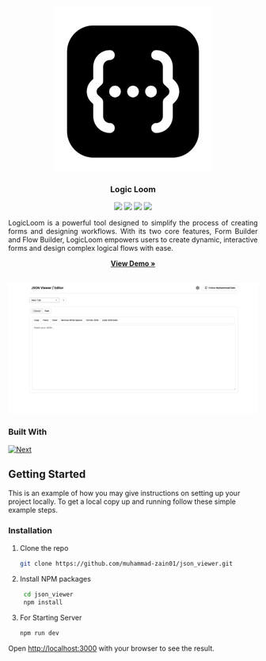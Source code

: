 <br />
<div align="center">
<img src="https://raw.githubusercontent.com/Muhammad-Zain01/json_viewer/main/preview1.png" style="background:white;width: 320px;" />
<h3 align="center">Logic Loom</h3>
<div>
    <a href="https://github.com/muhammad-zain01/json_viewer/graphs/contributors"><img src="https://img.shields.io/github/contributors/muhammad-zain01/json_viewer.svg?style=for-the-badge" /></a>
    <a href="https://github.com/muhammad-zain01/json_viewer/network/members"><img src="https://img.shields.io/github/forks/muhammad-zain01/json_viewer.svg?style=for-the-badge" /></a>
    <a href="https://github.com/muhammad-zain01/json_viewer/stargazers"><img src="https://img.shields.io/github/stars/muhammad-zain01/json_viewer.svg?style=for-the-badge" /></a>
    <a href="https://github.com/muhammad-zain01/json_viewer/issues"><img src="https://img.shields.io/github/issues/muhammad-zain01/json_viewer.svg?style=for-the-badge" /></a>
</div>

  <p align="center" style="text-align: justify;">
LogicLoom is a powerful tool designed to simplify the process of creating forms and designing workflows. With its two core features, Form Builder and Flow Builder, LogicLoom empowers users to create dynamic, interactive forms and design complex logical flows with ease.

  </p>
    <a href="https://json-viewer.muhammad-zain.com/"><strong>View Demo »</strong></a>
    <br />
<br />

</div>

[![Preview][product-screenshot]](https://json-viewer.muhammad-zain.com/)

### Built With

[![Next][Next.js]][Next-url]

## Getting Started

This is an example of how you may give instructions on setting up your project locally.
To get a local copy up and running follow these simple example steps.

### Installation

1. Clone the repo
   ```sh
   git clone https://github.com/muhammad-zain01/json_viewer.git
   ```
2. Install NPM packages
   ```sh
    cd json_viewer
    npm install
   ```
3. For Starting Server
   ```sh
   npm run dev
   ```

Open [http://localhost:3000](http://localhost:5173) with your browser to see the result.

[contributors-shield]: https://img.shields.io/github/contributors/muhammad-zain01/json_viewer.svg?style=for-the-badge
[contributors-url]: https://github.com/muhammad-zain01/json_viewer/graphs/contributors
[forks-shield]: https://img.shields.io/github/forks/muhammad-zain01/json_viewer.svg?style=for-the-badge
[forks-url]: https://github.com/muhammad-zain01/json_viewer/network/members
[stars-shield]: https://img.shields.io/github/stars/muhammad-zain01/json_viewer.svg?style=for-the-badge
[stars-url]: https://github.com/muhammad-zain01/json_viewer/stargazers
[issues-shield]: https://img.shields.io/github/issues/muhammad-zain01/json_viewer.svg?style=for-the-badge
[issues-url]: https://github.com/muhammad-zain01/json_viewer/issues
[license-shield]: https://img.shields.io/github/license/muhammad-zain01/json_viewer.svg?style=for-the-badge
[license-url]: https://github.com/muhammad-zain01/json_viewer/blob/master/LICENSE.txt
[linkedin-shield]: https://img.shields.io/badge/-LinkedIn-black.svg?style=for-the-badge&logo=linkedin&colorB=555
[linkedin-url]: https://linkedin.com/in/linkedin_username
[product-screenshot]: https://raw.githubusercontent.com/Muhammad-Zain01/json_viewer/main/preview.png
[product-screenshot2]: https://raw.githubusercontent.com/Muhammad-Zain01/json_viewer/main/preview2.png
[Next.js]: https://img.shields.io/badge/next.js-000000?style=for-the-badge&logo=nextdotjs&logoColor=white
[Express.js]: https://img.shields.io/badge/express.js-f1dd1c?style=for-the-badge
[Node.js]: https://img.shields.io/badge/Node.js-43853D?style=for-the-badge&logo=node.js&logoColor=white
[Next-url]: https://nextjs.org/
[React.js]: https://img.shields.io/badge/React-4A4A55?style=for-the-badge&logo=react&logoColor=white
[React-url]: https://reactjs.org/
[Vue.js]: https://img.shields.io/badge/Vue.js-35495E?style=for-the-badge&logo=vuedotjs&logoColor=4FC08D
[Vue-url]: https://vuejs.org/
[Angular.io]: https://img.shields.io/badge/Angular-DD0031?style=for-the-badge&logo=angular&logoColor=white
[Angular-url]: https://angular.io/
[Svelte.dev]: https://img.shields.io/badge/Svelte-4A4A55?style=for-the-badge&logo=svelte&logoColor=FF3E00
[Svelte-url]: https://svelte.dev/
[Laravel.com]: https://img.shields.io/badge/Laravel-FF2D20?style=for-the-badge&logo=laravel&logoColor=white
[Laravel-url]: https://laravel.com
[Bootstrap.com]: https://img.shields.io/badge/Bootstrap-563D7C?style=for-the-badge&logo=bootstrap&logoColor=white
[Bootstrap-url]: https://getbootstrap.com
[JQuery.com]: https://img.shields.io/badge/jQuery-0769AD?style=for-the-badge&logo=jquery&logoColor=white
[JQuery-url]: https://jquery.com

